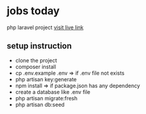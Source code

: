 # jobs today

php laravel project
[visit live link](http://mazharsany.xyz/jobs-today)

## setup instruction

* clone the project
* composer install
* cp .env.example .env => if .env file not exists
* php artisan key:generate
* npm install => if package.json has any dependency
* create a database like .env file
* php artisan migrate:fresh
* php artisan db:seed
